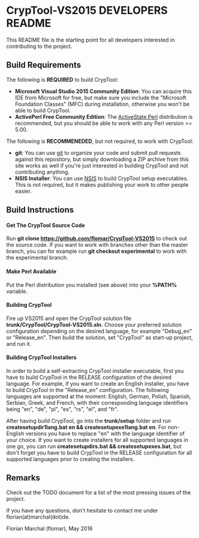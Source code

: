 # CrypTool-VS2015 DEVELOPERS README

This README file is the starting point for all developers interested in contributing to the project.

## Build Requirements

The following is **REQUIRED** to build CrypTool:

- **Microsoft Visual Studio 2015 Community Edition**: You can acquire this IDE from Microsoft for free, but make sure you include the "Microsoft Foundation Classes" (MFC) during installation, otherwise you won't be able to build CrypTool.
- **ActivePerl Free Community Edition**: The [ActiveState Perl](http://www.activestate.com/activeperl) distribution is recommended, but you should be able to work with any Perl version >= 5.00.

The following is **RECOMMENEDED**, but not required, to work with CrypTool:

- **git**: You can use [git](https://git-scm.com/downloads) to organize your code and submit pull requests against this repository, but simply downloading a ZIP archive from this site works as well if you're just interested in building CrypTool and not contributing anything.
- **NSIS Installer**: You can use [NSIS](http://nsis.sourceforge.net/) to build CrypTool setup executables. This is not required, but it makes publishing your work to other people easier.

## Build Instructions

#### Get The CrypTool Source Code

Run **git clone https://github.com/flomar/CrypTool-VS2015** to check out the source code. If you want to work with branches other than the master branch, you can for example run **git checkout experimental** to work with the experimental branch.

#### Make Perl Available

Put the Perl distribution you installed (see above) into your **%PATH%** variable.

#### Building CrypTool

Fire up VS2015 and open the CrypTool solution file **trunk/CrypTool/CrypTool-VS2015.sln**. Choose your preferred solution configuration depending on the desired language, for example "Debug_en" or "Release_en". Then build the solution, set "CrypTool" as start-up project, and run it.

#### Building CrypTool Installers

In order to build a self-extracting CrypTool installer executable, first you have to build CrypTool in the RELEASE configuration of the desired language. For example, if you want to create an English installer, you have to build CrypTool in the "Release_en" configuration. The following languages are supported at the moment: English, German, Polish, Spanish, Serbian, Greek, and French, with their corresponding language identifiers being "en", "de", "pl", "es", "rs", "el", and "fr".

After having build CrypTool, go into the **trunk/setup** folder and run **createsetupdir1lang.bat en && createsetupexe1lang.bat en**. For non-English versions you have to replace "en" with the language identifier of your choice. If you want to create installers for all supported languages in one go, you can run **createsetupdirs.bat && createsetupexes.bat**, but don't forget you have to build CrypTool in the RELEASE configuration for all supported languages prior to creating the installers.

## Remarks

Check out the TODO document for a list of the most pressing issues of the project.

If you have any questions, don't hesitate to contact me under florian(at)marchal(dot)de.

Florian Marchal (flomar), May 2016
